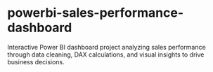 # powerbi-sales-performance-dashboard
Interactive Power BI dashboard project analyzing sales performance through data cleaning, DAX calculations, and visual insights to drive business decisions.
